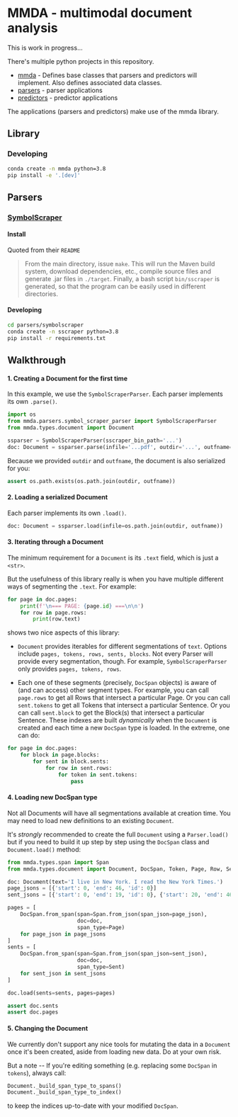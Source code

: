 # MMDA - multimodal document analysis

This is work in progress...

There's multiple python projects in this repository.
- [mmda](/mmda) - Defines base classes that parsers
and predictors will implement. Also defines associated data classes.
- [parsers](/parsers) - parser applications
- [predictors](/predictors) - predictor applications

The applications (parsers and predictors) make use of the mmda library.

## Library

### Developing
```bash
conda create -n mmda python=3.8
pip install -e '.[dev]'
```

## Parsers

### [SymbolScraper](https://github.com/zanibbi/SymbolScraper/tree/bd3b04de61c7cc390d4219358ca0cd95e43aae50)

#### Install

Quoted from their `README`
> From the main directory, issue `make`. This will run the Maven build system, 
> download dependencies, etc., compile source files and generate .jar files 
> in `./target`. Finally, a bash script `bin/sscraper` is generated, so that 
> the program can be easily used in different directories.

#### Developing
```bash
cd parsers/symbolscraper
conda create -n sscraper python=3.8
pip install -r requirements.txt
```

## Walkthrough

#### 1. Creating a Document for the first time

In this example, we use the `SymbolScraperParser`. Each parser implements its own `.parse()`.
```python
import os
from mmda.parsers.symbol_scraper_parser import SymbolScraperParser
from mmda.types.document import Document

ssparser = SymbolScraperParser(sscraper_bin_path='...')
doc: Document = ssparser.parse(infile='...pdf', outdir='...', outfname='...json')
```

Because we provided `outdir` and `outfname`, the document is also serialized for you:
```python
assert os.path.exists(os.path.join(outdir, outfname))
```

#### 2. Loading a serialized Document

Each parser implements its own `.load()`.
```python
doc: Document = ssparser.load(infile=os.path.join(outdir, outfname))
```  

#### 3. Iterating through a Document

The minimum requirement for a `Document` is its `.text` field, which is just a `<str>`.

But the usefulness of this library really is when you have multiple different ways of segmenting the `.text`. For example: 

```python
for page in doc.pages:
    print(f'\n=== PAGE: {page.id} ===\n\n')
    for row in page.rows:
        print(row.text)
```

shows two nice aspects of this library:

* `Document` provides iterables for different segmentations of `text`.  Options include `pages, tokens, rows, sents, blocks`.  Not every Parser will provide every segmentation, though.  For example, `SymbolScraperParser` only provides `pages, tokens, rows`.

* Each one of these segments (precisely, `DocSpan` objects) is aware of (and can access) other segment types. For example, you can call `page.rows` to get all Rows that intersect a particular Page.  Or you can call `sent.tokens` to get all Tokens that intersect a particular Sentence.  Or you can call `sent.block` to get the Block(s) that intersect a particular Sentence.  These indexes are built *dynamically* when the `Document` is created and each time a new `DocSpan` type is loaded.  In the extreme, one can do:

```python
for page in doc.pages:
    for block in page.blocks:
        for sent in block.sents:
            for row in sent.rows:
                for token in sent.tokens:
                    pass
```

#### 4. Loading new DocSpan type

Not all Documents will have all segmentations available at creation time. You may need to load new definitions to an existing `Document`.

It's *strongly* recommended to create the full `Document` using a `Parser.load()` but if you need to build it up step by step using the `DocSpan` class and `Document.load()` method: 

```python
from mmda.types.span import Span
from mmda.types.document import Document, DocSpan, Token, Page, Row, Sent, Block

doc: Document(text='I live in New York. I read the New York Times.')
page_jsons = [{'start': 0, 'end': 46, 'id': 0}]
sent_jsons = [{'start': 0, 'end': 19, 'id': 0}, {'start': 20, 'end': 46, 'id': 1}]

pages = [
    DocSpan.from_span(span=Span.from_json(span_json=page_json), 
                      doc=doc, 
                      span_type=Page)
    for page_json in page_jsons
]
sents = [
    DocSpan.from_span(span=Span.from_json(span_json=sent_json), 
                      doc=doc, 
                      span_type=Sent)
    for sent_json in sent_jsons
]

doc.load(sents=sents, pages=pages)

assert doc.sents
assert doc.pages
```

#### 5. Changing the Document

We currently don't support any nice tools for mutating the data in a `Document` once it's been created, aside from loading new data.  Do at your own risk. 

But a note -- If you're editing something (e.g. replacing some `DocSpan` in `tokens`), always call:

```python
Document._build_span_type_to_spans()
Document._build_span_type_to_index()
```  

to keep the indices up-to-date with your modified `DocSpan`.

